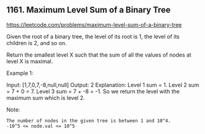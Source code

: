 ## 1161. Maximum Level Sum of a Binary Tree

https://leetcode.com/problems/maximum-level-sum-of-a-binary-tree

Given the root of a binary tree, the level of its root is 1, the level of its children is 2, and so on.

Return the smallest level X such that the sum of all the values of nodes at level X is maximal.

Example 1:

Input: [1,7,0,7,-8,null,null]
Output: 2
Explanation:
Level 1 sum = 1.
Level 2 sum = 7 + 0 = 7.
Level 3 sum = 7 + -8 = -1.
So we return the level with the maximum sum which is level 2.

Note:

    The number of nodes in the given tree is between 1 and 10^4.
    -10^5 <= node.val <= 10^5
